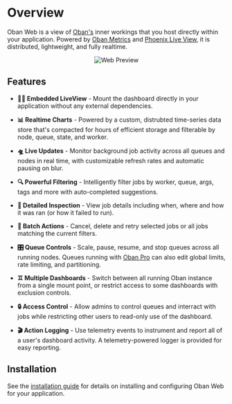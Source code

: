 # Overview

Oban Web is a view of [Oban's][oba] inner workings that you host directly within your application.
Powered by [Oban Metrics][met] and [Phoenix Live View][liv], it is distributed, lightweight, and
fully realtime.

[oba]: https://github.com/oban-bg/oban
[met]: https://github.com/oban-bg/oban_met
[liv]: https://github.com/phoenixframework/phoenix_live_view

<p align="center">
  <img alt="Web Preview" src="https://raw.githubusercontent.com/oban-bg/oban_web/main/assets/oban-web-preview.png" />
</p>

## Features

- **🐦‍🔥 Embedded LiveView** - Mount the dashboard directly in your application without any
  external dependencies.

- **📊 Realtime Charts** - Powered by a custom, distrubted time-series data store that's compacted
  for hours of efficient storage and filterable by node, queue, state, and worker.

- **🛸 Live Updates** - Monitor background job activity across all queues and nodes in real
  time, with customizable refresh rates and automatic pausing on blur.

- **🔍 Powerful Filtering** - Intelligently filter jobs by worker, queue, args, tags and more with
  auto-completed suggestions.

- **🔬 Detailed Inspection** - View job details including when, where and how it was ran (or how
  it failed to run).

- **🔄 Batch Actions** - Cancel, delete and retry selected jobs or all jobs matching the current
  filters.

- **🎛️ Queue Controls** - Scale, pause, resume, and stop queues across all running nodes. Queues
  running with [Oban Pro](https://oban.pro) can also edit global limits, rate limiting, and
  partitioning.

- **♊ Multiple Dashboards** - Switch between all running Oban instance from a single mount point,
  or restrict access to some dashboards with exclusion controls.

- **🔒 Access Control** - Allow admins to control queues and interract with jobs while restricting
  other users to read-only use of the dashboard.

- **🎬 Action Logging** - Use telemetry events to instrument and report all of a user's dashboard
  activity. A telemetry-powered logger is provided for easy reporting.

## Installation

See the [installation guide](installation.md) for details on installing and configuring Oban Web
for your application.
